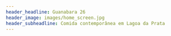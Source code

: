 ```yaml
---
header_headline: Guanabara 26
header_image: images/home_screen.jpg
header_subheadline: Comida contemporânea em Lagoa da Prata
---
```

